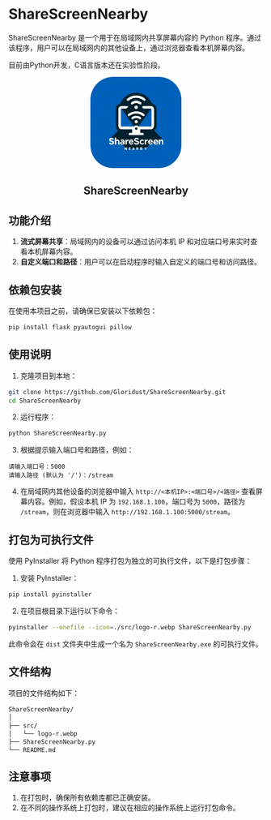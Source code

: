 # ShareScreenNearby

ShareScreenNearby 是一个用于在局域网内共享屏幕内容的 Python 程序。通过该程序，用户可以在局域网内的其他设备上，通过浏览器查看本机屏幕内容。

目前由Python开发，C语言版本还在实验性阶段。

<p align="center">
  <a href="#">
    <img width="180" src="./src/logo-r.webp">
  </a>
</p>
<h2 align="center">ShareScreenNearby</h1>

## 功能介绍

1. **流式屏幕共享**：局域网内的设备可以通过访问本机 IP 和对应端口号来实时查看本机屏幕内容。
2. **自定义端口和路径**：用户可以在启动程序时输入自定义的端口号和访问路径。

## 依赖包安装

在使用本项目之前，请确保已安装以下依赖包：

```bash
pip install flask pyautogui pillow
```

## 使用说明

1. 克隆项目到本地：

```bash
git clone https://github.com/Gloridust/ShareScreenNearby.git
cd ShareScreenNearby
```

2. 运行程序：

```bash
python ShareScreenNearby.py
```

3. 根据提示输入端口号和路径，例如：

```plaintext
请输入端口号：5000
请输入路径 (默认为 '/')：/stream
```

4. 在局域网内其他设备的浏览器中输入 `http://<本机IP>:<端口号>/<路径>` 查看屏幕内容。例如，假设本机 IP 为 `192.168.1.100`，端口号为 `5000`，路径为 `/stream`，则在浏览器中输入 `http://192.168.1.100:5000/stream`。

## 打包为可执行文件

使用 PyInstaller 将 Python 程序打包为独立的可执行文件，以下是打包步骤：

1. 安装 PyInstaller：

```bash
pip install pyinstaller
```

2. 在项目根目录下运行以下命令：

```bash
pyinstaller --onefile --icon=./src/logo-r.webp ShareScreenNearby.py
```

此命令会在 `dist` 文件夹中生成一个名为 `ShareScreenNearby.exe` 的可执行文件。

## 文件结构

项目的文件结构如下：

```
ShareScreenNearby/
│
├── src/
│   └── logo-r.webp
├── ShareScreenNearby.py
└── README.md
```

## 注意事项

1. 在打包时，确保所有依赖库都已正确安装。
2. 在不同的操作系统上打包时，建议在相应的操作系统上运行打包命令。
